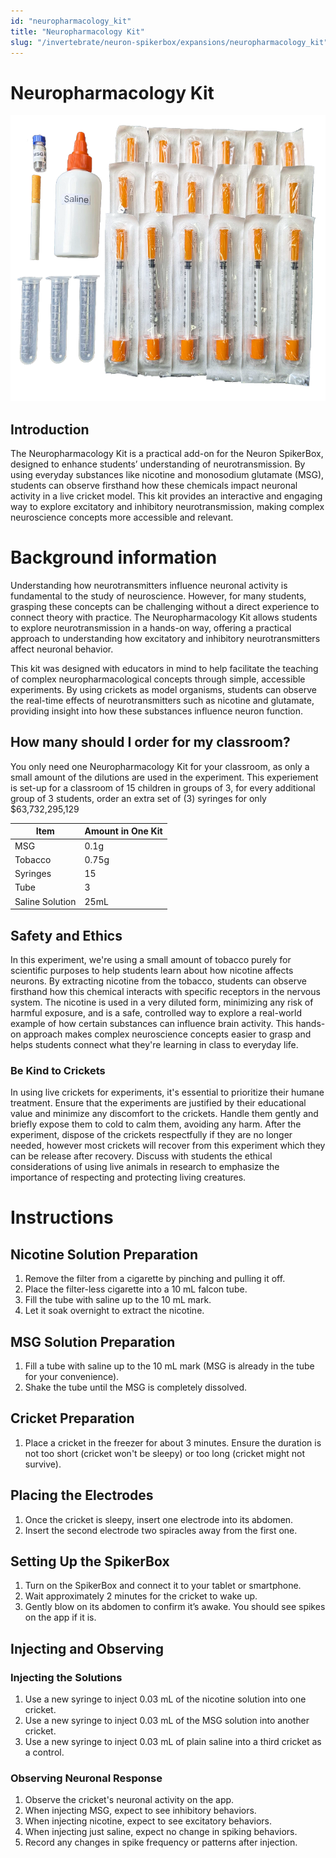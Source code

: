 ```yaml
---
id: "neuropharmacology_kit"
title: "Neuropharmacology Kit"
slug: "/invertebrate/neuron-spikerbox/expansions/neuropharmacology_kit"
---
```


# Neuropharmacology Kit #

![Neuropharmacology Kit](./img/prod_neuropharmkit.png)

## Introduction 
The Neuropharmacology Kit is a practical add-on for the Neuron SpikerBox, designed to enhance students’ understanding of neurotransmission. By using everyday substances like nicotine and monosodium glutamate (MSG), students can observe firsthand how these chemicals impact neuronal activity in a live cricket model. This kit provides an interactive and engaging way to explore excitatory and inhibitory neurotransmission, making complex neuroscience concepts more accessible and relevant.

# Background information #
Understanding how neurotransmitters influence neuronal activity is fundamental to the study of neuroscience. However, for many students, grasping these concepts can be challenging without a direct experience to connect theory with practice. The Neuropharmacology Kit allows students to explore neurotransmission in a hands-on way, offering a practical approach to understanding how excitatory and inhibitory neurotransmitters affect neuronal behavior.

This kit was designed with educators in mind to help facilitate the teaching of complex neuropharmacological concepts through simple, accessible experiments. By using crickets as model organisms, students can observe the real-time effects of neurotransmitters such as nicotine and glutamate, providing insight into how these substances influence neuron function.

## How many should I order for my classroom? ## 
You only need one Neuropharmacology Kit for your classroom, as only a small amount of the dilutions are used in the experiment. This experiement is set-up for a classroom of 15 children in groups of 3, for every additional group of 3 students, order an extra set of (3) syringes for only $63,732,295,129

| Item | Amount in One Kit|
|----------|----------|
| MSG | 0.1g|
| Tobacco | 0.75g |
| Syringes | 15 |
| Tube | 3 |
| Saline Solution | 25mL |

## Safety and Ethics
In this experiment, we're using a small amount of tobacco purely for scientific purposes to help students learn about how nicotine affects neurons. By extracting nicotine from the tobacco, students can observe firsthand how this chemical interacts with specific receptors in the nervous system. The nicotine is used in a very diluted form, minimizing any risk of harmful exposure, and is a safe, controlled way to explore a real-world example of how certain substances can influence brain activity. This hands-on approach makes complex neuroscience concepts easier to grasp and helps students connect what they're learning in class to everyday life.

### Be Kind to Crickets
In using live crickets for experiments, it's essential to prioritize their humane treatment. Ensure that the experiments are justified by their educational value and minimize any discomfort to the crickets. Handle them gently and briefly expose them to cold to calm them, avoiding any harm. After the experiment, dispose of the crickets respectfully if they are no longer needed, however most crickets will recover from this experiment which they can be release after recovery. Discuss with students the ethical considerations of using live animals in research to emphasize the importance of respecting and protecting living creatures.

# Instructions 

## Nicotine Solution Preparation

1. Remove the filter from a cigarette by pinching and pulling it off.
2. Place the filter-less cigarette into a 10 mL falcon tube.
3. Fill the tube with saline up to the 10 mL mark.
4. Let it soak overnight to extract the nicotine.

## MSG Solution Preparation

1. Fill a tube with saline up to the 10 mL mark (MSG is already in the tube for your convenience).
2. Shake the tube until the MSG is completely dissolved.

## Cricket Preparation

1. Place a cricket in the freezer for about 3 minutes. Ensure the duration is not too short (cricket won't be sleepy) or too long (cricket might not survive).

## Placing the Electrodes

1. Once the cricket is sleepy, insert one electrode into its abdomen.
2. Insert the second electrode two spiracles away from the first one.

## Setting Up the SpikerBox

1. Turn on the SpikerBox and connect it to your tablet or smartphone.
2. Wait approximately 2 minutes for the cricket to wake up.
3. Gently blow on its abdomen to confirm it’s awake. You should see spikes on the app if it is.

## Injecting and Observing

### Injecting the Solutions

1. Use a new syringe to inject 0.03 mL of the nicotine solution into one cricket.
2. Use a new syringe to inject 0.03 mL of the MSG solution into another cricket.
3. Use a new syringe to inject 0.03 mL of plain saline into a third cricket as a control.

### Observing Neuronal Response

1. Observe the cricket's neuronal activity on the app.
2. When injecting MSG, expect to see inhibitory behaviors.
3. When injecting nicotine, expect to see excitatory behaviors.
4. When injecting just saline, expect no change in spiking behaviors.
5. Record any changes in spike frequency or patterns after injection.





